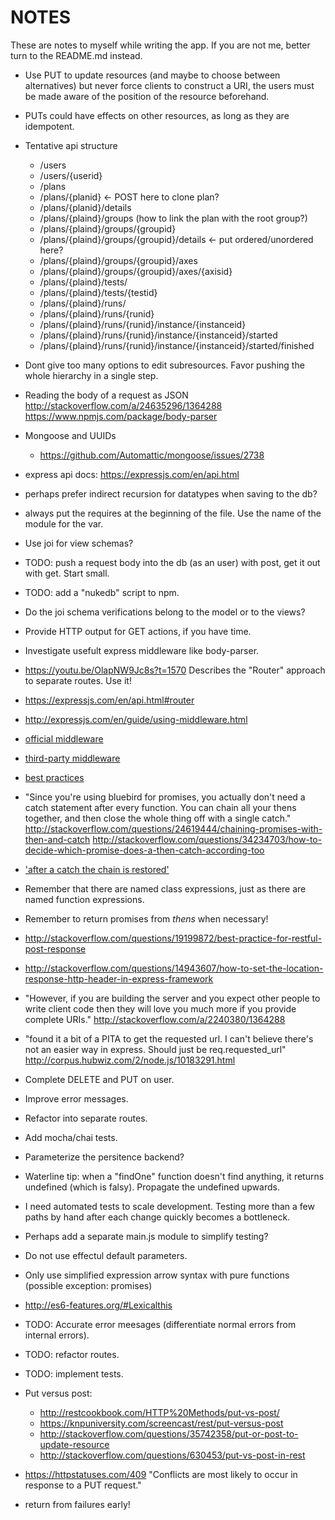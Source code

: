 NOTES
=====

These are notes to myself while writing the app. If you are not me, better turn
to the README.md instead.

- Use PUT to update resources (and maybe to choose between alternatives) but
  never force clients to construct a URI, the users must be made aware of the
  position of the resource beforehand.

- PUTs could have effects on other resources, as long as they are idempotent.

- Tentative api structure
    - /users
    - /users/{userid}
    - /plans 
    - /plans/{planid} <- POST here to clone plan?
    - /plans/{planid}/details
    - /plans/{plaind}/groups (how to link the plan with the root group?)
    - /plans/{plaind}/groups/{groupid}
    - /plans/{plaind}/groups/{groupid}/details <- put ordered/unordered here?
    - /plans/{plaind}/groups/{groupid}/axes
    - /plans/{plaind}/groups/{groupid}/axes/{axisid}
    - /plans/{plaind}/tests/
    - /plans/{plaind}/tests/{testid}
    - /plans/{plaind}/runs/
    - /plans/{plaind}/runs/{runid}
    - /plans/{plaind}/runs/{runid}/instance/{instanceid}
    - /plans/{plaind}/runs/{runid}/instance/{instanceid}/started
    - /plans/{plaind}/runs/{runid}/instance/{instanceid}/started/finished

- Dont give too many options to edit subresources. Favor pushing the whole
  hierarchy in a single step.

- Reading the body of a request as JSON
  http://stackoverflow.com/a/24635296/1364288
  https://www.npmjs.com/package/body-parser

- Mongoose and UUIDs
    - https://github.com/Automattic/mongoose/issues/2738

- express api docs: https://expressjs.com/en/api.html

- perhaps prefer indirect recursion for datatypes when saving to the db?

- always put the requires at the beginning of the file. Use the name of the
  module for the var.

- Use joi for view schemas?

- TODO: push a request body into the db (as an user) with post, get it out with
  get. Start small.
- TODO: add a "nukedb" script to npm.

- Do the joi schema verifications belong to the model or to the views?

- Provide HTTP output for GET actions, if you have time.

- Investigate usefult express middleware like body-parser.

- https://youtu.be/OlapNW9Jc8s?t=1570
  Describes the "Router" approach to separate routes. Use it!

- https://expressjs.com/en/api.html#router

- http://expressjs.com/en/guide/using-middleware.html

- [official middleware](https://github.com/senchalabs/connect?_ga=1.182940708.38143649.1485124457#middleware)

- [third-party middleware](http://expressjs.com/en/resources/middleware.html)

- [best practices](https://expressjs.com/en/advanced/best-practice-performance.html)

- "Since you're using bluebird for promises, you actually don't need a catch
  statement after every function. You can chain all your thens together, and
  then close the whole thing off with a single catch."
  http://stackoverflow.com/questions/24619444/chaining-promises-with-then-and-catch
  http://stackoverflow.com/questions/34234703/how-to-decide-which-promise-does-a-then-catch-according-too

- ['after a catch the chain is restored'](https://developer.mozilla.org/en-US/docs/Web/JavaScript/Reference/Global_Objects/Promise/catch)

- Remember that there are named class expressions, just as there are named
  function expressions.

- Remember to return promises from *thens* when necessary!

- http://stackoverflow.com/questions/19199872/best-practice-for-restful-post-response

- http://stackoverflow.com/questions/14943607/how-to-set-the-location-response-http-header-in-express-framework

- "However, if you are building the server and you expect other people to write client code then they will love you much more if you provide complete URIs."
  http://stackoverflow.com/a/2240380/1364288

- "found it a bit of a PITA to get the requested url. I can't believe there's not an easier way in express. Should just be req.requested_url"
  http://corpus.hubwiz.com/2/node.js/10183291.html

- Complete DELETE and PUT on user.

- Improve error messages.

- Refactor into separate routes.

- Add mocha/chai tests.

- Parameterize the persitence backend?

- Waterline tip: when a "findOne" function doesn't find anything, it returns
  undefined (which is falsy). Propagate the undefined upwards.

- I need automated tests to scale development. Testing more than a few paths by
  hand after each change quickly becomes a bottleneck.

- Perhaps add a separate main.js module to simplify testing?

- Do not use effectul default parameters.

- Only use simplified expression arrow syntax with pure functions
  (possible exception: promises)

- http://es6-features.org/#Lexicalthis

- TODO: Accurate error meesages (differentiate normal errors from internal errors).

- TODO: refactor routes.

- TODO: implement tests.

- Put versus post:
    - http://restcookbook.com/HTTP%20Methods/put-vs-post/
    - https://knpuniversity.com/screencast/rest/put-versus-post
    - http://stackoverflow.com/questions/35742358/put-or-post-to-update-resource
    - http://stackoverflow.com/questions/630453/put-vs-post-in-rest

- https://httpstatuses.com/409 
  "Conflicts are most likely to occur in response to a PUT request."

- return from failures early!


